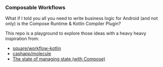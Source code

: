 ### Composable Workflows

What if I told you all you need to write business logic for Android (and not only) is the Compose Runtime & Kotlin Compiler
Plugin?

This repo is a playground to explore those ideas with a heavy heavy inspiration from:
- [square/workflow-kotlin](https://github.com/square/workflow-kotlin)
- [cashapp/molecule](https://github.com/cashapp/molecule)
- [The state of managing state (with Compose)](https://code.cash.app/the-state-of-managing-state-with-compose)
